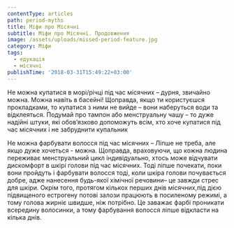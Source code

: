 ```yaml
---
contentType: articles
path: period-myths
title: Міфи про Місячні
subtitle: Міфи про Місячні. Продовження
image: /assets/uploads/missed-period-feature.jpg
category: Міфи
tags:
  - едукація
  - місячні
publishTime: '2018-03-31T15:49:22+03:00'
---
```

Не можна купатися в морі/річці під час місячних – дурня, звичайно можна. Можна навіть в басейні! Щоправда, якщо ти користуєшся прокладками, то купатися з ними не вийде – вони наберуться води та відклеяться. Подумай про тампон або менструальну чашу – то дуже надійні штуки, які обов’язково допоможуть всім, хто хоче купатися під час місячних і не забруднити купальник 

Не можна фарбувати волосся під час місячних – Ліпше не треба, але якщо дуже хочеться - можна. Щоправда, враховуючи, що кожна людина переживає менструальний цикл індивідуально, хтось може відчувати дискомфорт в шкірі голови під час місячних. Тоді ліпше почекати, поки вони пройдуть і фарбувати волосся тоді, коли шкіра голови почувається добре, адже нанесення будь-якої хімічної речовини– це завжди стрес для шкіри. Окрім того, протягом кількох перших днів місячних,під дією підвищеного естрогену потові залози працюють в посиленому режимі, а тому голова жирніє швидше, ніж потрібно. Це заважає фарбі проникати всередину волосинки, а тому фарбування волосся ліпше відкласти на кілька днів.
